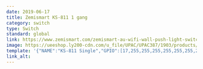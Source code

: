 ```yaml
---
date: 2019-06-17
title: Zemismart KS-811 1 gang
category: switch
type: Switch
standard: global
link: https://www.zemismart.com/zemismart-au-wifi-wall-push-light-switch-alexa-google-home-enable-smart-life-app-controlone-gang-two-gangs-three-gangs-p0163.html
image: https://ueeshop.ly200-cdn.com/u_file/UPAC/UPAC387/1903/products/06/743965c8ea.jpg.240x240.jpg
template: '{"NAME":"KS-811 Single","GPIO":[17,255,255,255,255,255,255,255,21,52,255,255,255],"FLAG":0,"BASE":18}' 
link_alt: 
---
```




